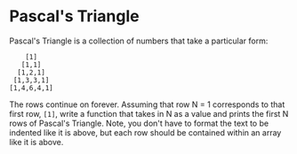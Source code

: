 # Pascal's Triangle

Pascal's Triangle is a collection of numbers that take a particular form:

```
    [1]
   [1,1]
  [1,2,1]
 [1,3,3,1]
[1,4,6,4,1]
```

The rows continue on forever. Assuming that row N = 1 corresponds to that first row, `[1]`, write a function that takes in N as a value and prints the first N rows of Pascal's Triangle. Note, you don't have to format the text to be indented like it is above, but each row should be contained within an array like it is above.
